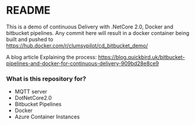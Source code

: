 # README #

This is a demo of continuous Delivery with .NetCore 2.0, Docker and bitbucket pipelines. 
Any commit here will result in a docker container being built and pushed to 
https://hub.docker.com/r/clumsypilot/cd_bitbucket_demo/


A blog article Explaining the process:
https://blog.quickbird.uk/bitbucket-pipelines-and-docker-for-continuous-delivery-909bd28e8ce9

### What is this repository for? ###
* MQTT server
* DotNetCore2.0
* Bitbucket Pipelines
* Docker
* Azure Container Instances
